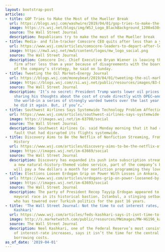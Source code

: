 ```yaml
---
layout: bootstrap-post
articles:
- title: GOP Tries to Make the Most of the Mueller Break
  url: https://blogs.wsj.com/washwire/2019/04/01/gop-tries-to-make-the-most-of-the-mueller-break/
  image: https://s.wsj.net/blogs/img/WSJ_Logo_BlackBackground_1200x630social
  source: The Wall Street Journal
  description: Republicans try to make the most of the Mueller break
- title: Media- and film-tracker Comscore CEO quits after less than a year
  url: https://www.wsj.com/articles/comscore-leaders-to-depart-after-less-than-a-year/
  image: https://mw3.wsj.net/mw5/content/logos/mw_logo_social.png
  source: The Wall Street Journal
  description: Comscore Inc. Chief Executive Bryan Wiener is leaving the media measurement
    firm after less than a year because of disagreements with the board over the execution
    of the company’s strategy, he said on Sunday.
- title: Tweeting the Oil Market—Energy Journal
  url: https://blogs.wsj.com/moneybeat/2019/04/01/tweeting-the-oil-market-energy-journal/
  image: https://blogs.wsj.com//si.wsj.net/public/resources/images/B3-DN073_SAUDEC_P_20190322184845.jpg
  source: The Wall Street Journal
  description: 'It’s no secret: President Trump wants lower oil prices. He’s been
    sharing his thoughts about the cost of crude directly with OPEC—and the rest of
    the world—in a series of strongly worded tweets over the last year. And last week,
    he did it again. But, if you’r…'
- title: Southwest Airlines Says Systemwide Technology Problem Affecting Flights
  url: https://www.wsj.com/articles/southwest-airlines-says-systemwide-technology-problem-affecting-flights-11554117011
  image: https://images.wsj.net/im-63708/social
  source: The Wall Street Journal
  description: Southwest Airlines Co. said Monday morning that it had resolved a technology
    fault that had disrupted its flights systemwide.
- title: Discovery Aims to Be the Netflix of Nonfiction Streaming, From Food to Natural
    History
  url: https://www.wsj.com/articles/discovery-aims-to-be-the-netflix-of-nonfiction-streaming-from-food-to-natural-history-11554114601
  image: https://images.wsj.net/im-63669/social
  source: The Wall Street Journal
  description: Discovery has expanded its push into subscription streaming TV with
    a new natural-history-themed video service, part of the company’s bet that consumers
    will pay a few dollars a month for nonfiction programming they love.
- title: Elections Loosen Erdogan Grip on Power With Losses in Ankara, Istanbul...
  url: https://www.wsj.com/articles/erdogans-grip-on-power-loosened-by-election-losses-in-ankara-istanbul-11554113212
  image: https://images.wsj.net/im-63693/social
  source: The Wall Street Journal
  description: The party of President Recep Tayyip Erdogan appeared to have lost the
    mayoral race in its historical bastion, Istanbul, a stinging setback for a leader
    who has towered over Turkish politics for the past 16 years.
- title: 'The Wall Street Journal: Not the time to cut interest rates, says Fed’s
    Kashkari'
  url: https://www.wsj.com/articles/feds-kashkari-says-it-isnt-time-to-cut-rates/
  image: http://s.marketwatch.com/public/resources/MWimages/MW-HG196_kashka_ZG_20190322102535.jpg
  source: The Wall Street Journal
  description: Neel Kashkari, one of the Federal Reserve’s most consistent opponents
    of interest-rate increases, says it isn’t the time for the central bank to cut
    borrowing costs.
as_of_date: '2019-04-01'
---
```


